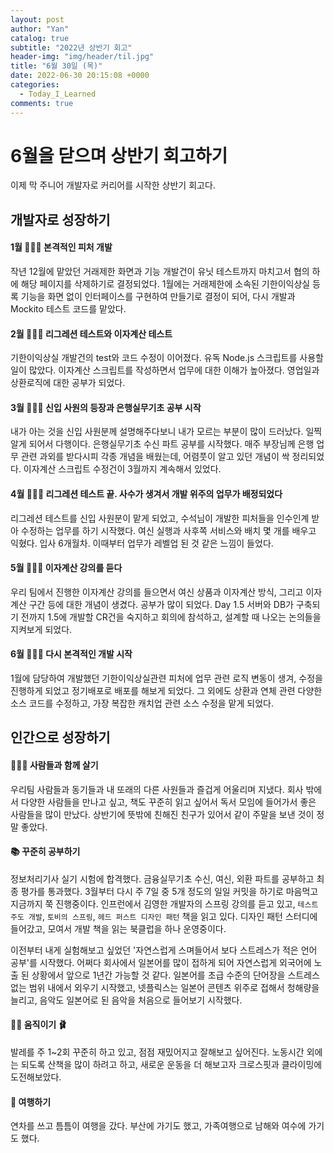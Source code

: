 ```yaml
---
layout: post
author: "Yan"
catalog: true
subtitle: "2022년 상반기 회고"
header-img: "img/header/til.jpg"
title: "6월 30일 (목)"
date: 2022-06-30 20:15:08 +0000
categories:
  - Today_I_Learned
comments: true
---
```


# 6월을 닫으며 상반기 회고하기

이제 막 주니어 개발자로 커리어를 시작한 상반기 회고다.

## 개발자로 성장하기

#### 1월 👩🏻‍💻 본격적인 피처 개발

작년 12월에 맡았던 거래제한 화면과 기능 개발건이 유닛 테스트까지 마치고서 협의 하에 해당 페이지를 삭제하기로 결정되었다. 
1월에는 거래제한에 소속된 기한이익상실 등록 기능을 화면 없이 인터페이스를 구현하여 만들기로 결정이 되어, 다시 개발과 Mockito 테스트 코드를 맡았다.

#### 2월 👩🏻‍💻 리그레션 테스트와 이자계산 테스트

기한이익상실 개발건의 test와 코드 수정이 이어졌다.
유독 Node.js 스크립트를 사용할 일이 많았다. 이자계산 스크립트를 작성하면서 업무에 대한 이해가 높아졌다. 영업일과 상환로직에 대한 공부가 되었다.

#### 3월 👩🏻‍💻 신입 사원의 등장과 은행실무기초 공부 시작

내가 아는 것을 신입 사원분께 설명해주다보니 내가 모르는 부분이 많이 드러났다. 일찍 알게 되어서 다행이다.
은행실무기초 수신 파트 공부를 시작했다. 매주 부장님께 은행 업무 관련 과외를 받다시피 각종 개념을 배웠는데, 어렴풋이 알고 있던 개념이 싹 정리되었다.
이자계산 스크립트 수정건이 3월까지 계속해서 있었다.

#### 4월 👩🏻‍💻 리그레션 테스트 끝. 사수가 생겨서 개발 위주의 업무가 배정되었다

리그레션 테스트를 신입 사원분이 맡게 되었고, 수석님이 개발한 피처들을 인수인계 받아 수정하는 업무를 하기 시작했다.
여신 실행과 사후쪽 서비스와 배치 몇 개를 배우고 익혔다. 입사 6개월차. 이때부터 업무가 레벨업 된 것 같은 느낌이 들었다.

#### 5월 👩🏻‍💻 이자계산 강의를 듣다

우리 팀에서 진행한 이자계산 강의를 들으면서 여신 상품과 이자계산 방식, 그리고 이자계산 구간 등에 대한 개념이 생겼다. 공부가 많이 되었다.
Day 1.5 서버와 DB가 구축되기 전까지 1.5에 개발할 CR건을 숙지하고 회의에 참석하고, 설계할 때 나오는 논의들을 지켜보게 되었다.

#### 6월 👩🏻‍💻 다시 본격적인 개발 시작

1월에 담당하여 개발했던 기한이익상실관련 피처에 업무 관련 로직 변동이 생겨, 수정을 진행하게 되었고 정기배포로 배포를 해보게 되었다. 
그 외에도 상환과 연체 관련 다양한 소스 코드를 수정하고, 가장 복잡한 캐치업 관련 소스 수정을 맡게 되었다.



## 인간으로 성장하기

#### 🙆🏻‍♀️ 사람들과 함께 살기

우리팀 사람들과 동기들과 내 또래의 다른 사원들과 즐겁게 어울리며 지냈다.
회사 밖에서 다양한 사람들을 만나고 싶고, 책도 꾸준히 읽고 싶어서 독서 모임에 들어가서 좋은 사람들을 많이 만났다.
상반기에 뜻밖에 친해진 친구가 있어서 같이 주말을 보낸 것이 정말 좋았다.

#### 📚 꾸준히 공부하기

정보처리기사 실기 시험에 합격했다.
금융실무기초 수신, 여신, 외환 파트를 공부하고 최종 평가를 통과했다.
3월부터 다시 주 7일 중 5개 정도의 일일 커밋을 하기로 마음먹고 지금까지 쭉 진행중이다.
인프런에서 김영한 개발자의 스프링 강의를 듣고 있고, `테스트 주도 개발`, `토비의 스프링`, `헤드 퍼스트 디자인 패턴` 책을 읽고 있다.
디자인 패턴 스터디에 들어갔고, 모여서 개발 책을 읽는 북클럽을 하나 운영중이다.


이전부터 내게 실험해보고 싶었던 '자연스럽게 스며들어서 보다 스트레스가 적은 언어 공부'를 시작했다.
어쩌다 회사에서 일본어를 많이 접하게 되어 자연스럽게 외국어에 노출 된 상황에서 앞으로 1년간 가능할 것 같다. 
일본어를 초급 수준의 단어장을 스트레스 없는 범위 내에서 외우기 시작했고, 넷플릭스는 일본어 콘텐츠 위주로 접해서 청해량을 늘리고, 음악도 일본어로 된 음악을 처음으로 들어보기 시작했다.



#### 🤸‍♀️ 움직이기 🩰

발레를 주 1~2회 꾸준히 하고 있고, 점점 재밌어지고 잘해보고 싶어진다.
노동시간 외에는 되도록 산책을 많이 하려고 하고, 새로운 운동을 더 해보고자 크로스핏과 클라이밍에 도전해보았다.

#### 🌊 여행하기

연차를 쓰고 틈틈이 여행을 갔다. 부산에 가기도 했고, 가족여행으로 남해와 여수에 가기도 했다.